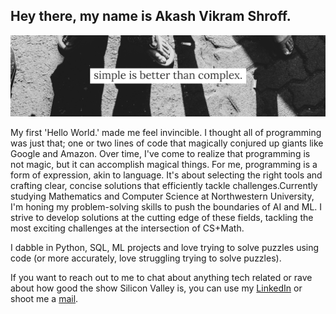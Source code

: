 ## Hey there, my name is Akash Vikram Shroff.

![alt-text](https://github.com/akashvshroff/akashvshroff/blob/master/LinkedIn%20(2).png)

My first 'Hello World.' made me feel invincible. I thought all of programming was just that; one or two lines of code that magically conjured up giants like Google and Amazon. Over time, I've come to realize that programming is not magic, but it can accomplish magical things. For me, programming is a form of expression, akin to language. It's about selecting the right tools and crafting clear, concise solutions that efficiently tackle challenges.Currently studying Mathematics and Computer Science at Northwestern University, I'm honing my problem-solving skills to push the boundaries of AI and ML. I strive to develop solutions at the cutting edge of these fields, tackling the most exciting challenges at the intersection of CS+Math.

I dabble in Python, SQL, ML projects and love trying to solve puzzles using code (or more accurately, love struggling trying to solve puzzles). 

If you want to reach out to me to chat about anything tech related or rave about how good the show Silicon Valley is, you can use my [LinkedIn](http://www.linkedin.com/in/akash-vikram-shroff) or shoot me a [mail](mailto:akashvshroff@gmail.com).
